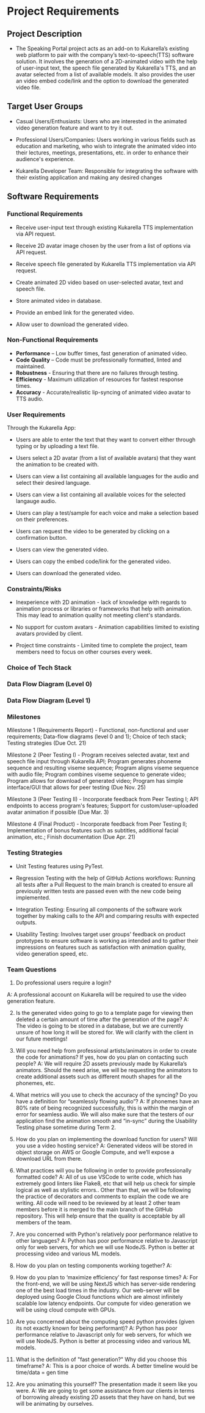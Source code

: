 # **Project Requirements**

## **Project Description**
- The Speaking Portal project acts as an add-on to Kukarella’s existing web platform to pair with the company’s text-to-speech(TTS) software solution. It involves the generation of a 2D-animated video with the help of user-input text, the speech file generated by Kukarella's TTS, and an avatar selected from a list of available models. It also provides the user an video embed code/link and the option to download the generated video file.


## **Target User Groups**

- Casual Users/Enthusiasts: Users who are interested in the animated video generation feature and want to try it out.

- Professional Users/Companies: Users working in various fields such as education and marketing, who wish to integrate the animated video into their lectures, meetings, presentations, etc. in order to enhance their audience's experience.

- Kukarella Developer Team: Responsible for integrating the software with their existing application and making any desired changes

## **Software Requirements**

### **Functional Requirements**

- Receive user-input text through existing Kukarella TTS implementation via API request.

- Receive 2D avatar image chosen by the user from a list of options via API request.

- Receive speech file generated by Kukarella TTS implementation via API request.

- Create animated 2D video based on user-selected avatar, text and speech file.

- Store animated video in database.

- Provide an embed link for the generated video.

- Allow user to download the generated video.

### **Non-Functional Requirements**

- **Performance** – Low buffer times, fast generation of animated video.
- **Code Quality** – Code must be professionally formatted, linted and maintained.
- **Robustness** - Ensuring that there are no failures through testing.
- **Efficiency** - Maximum utilization of resources for fastest response times.
- **Accuracy** - Accurate/realistic lip-syncing of animated video avatar to TTS audio.

### **User Requirements**

Through the Kukarella App:

- Users are able to enter the text that they want to convert either through typing or by uploading a text file.

- Users select a 2D avatar (from a list of available avatars) that they want the animation to be created with.

- Users can view a list containing all available languages for the audio and select their desired language.

- Users can view a list containing all available voices for the selected langauge audio.

- Users can play a test/sample for each voice and make a selection based on their preferences.

- Users can request the video to be generated by clicking on a confirmation button.

- Users can view the generated video.

- Users can copy the embed code/link for the generated video.

- Users can download the generated video.

### **Constraints/Risks**

- Inexperience with 2D animation - lack of knowledge with regards to animation process or libraries or frameworks that help with animation. This may lead to animation quality not meeting client's standards.

- No support for custom avatars - Animation capabilities limited to existing avatars provided by client.

- Project time constraints - Limited time to complete the project, team members need to focus on other courses every week.

### **Choice of Tech Stack**

### **Data Flow Diagram (Level 0)**

### **Data Flow Diagram (Level 1)**

### **Milestones**

Milestone 1 (Requirements Report) - Functional, non-functional and user requirements; Data-flow diagrams (level 0 and 1); Choice of tech stack; Testing strategies (Due Oct. 21)

Milestone 2 (Peer Testing I) - Program receives selected avatar, text and speech file input through Kukarella API; Program generates phoneme sequence and resulting viseme sequence; Program aligns viseme sequence with audio file; Program combines viseme sequence to generate video; Program allows for download of generated video; Program has simple interface/GUI that allows for peer testing (Due Nov. 25)

Milestone 3 (Peer Testing II) - Incorporate feedback from Peer Testing I; API endpoints to access program's features; Support for custom/user-uploaded avatar animation if possible (Due Mar. 3)

Milestone 4 (Final Product) - Incorporate feedback from Peer Testing II; Implementation of bonus features such as subtitles, additional facial animation, etc.; Finish documentation (Due Apr. 21)

### **Testing Strategies**

- Unit Testing features using PyTest.

- Regression Testing with the help of GitHub Actions workflows: Running all tests after a Pull Request to the main branch is created to ensure all previously written tests are passed even with the new code being implemented.

- Integration Testing: Ensuring all components of the software work together by making calls to the API and comparing results with expected outputs.

- Usability Testing: Involves target user groups' feedback on product prototypes to ensure software is working as intended and to gather their impressions on features such as satisfaction with animation quality, video generation speed, etc.
### **Team Questions**

1. Do professional users require a login?  
  
A: A professional account on Kukarella will be required to use the video generation feature.
  
2. Is the generated video going to go to a template page for viewing then deleted a certain amount of time after the generation of the page?
  A: The video is going to be stored in a database, but we are currently unsure of how long it will be stored for. We will clarify with the client in our future    meetings!
  
3. Will you need help from professional artists/animators in order to create the code for animations? If yes, how do you plan on contacting such people?
  A: We will require 2D assets previously made by Kukarella’s animators. Should the need arise, we will be requesting the animators to create additional assets such as   different mouth shapes for all the phonemes, etc.
  
4. What metrics will you use to check the accuracy of the syncing? Do you have a definition for “seamlessly flowing audio”?
  A: If phonemes have an 80% rate of being recognized successfully, this is within the margin of error for seamless audio. We will also make sure that the testers of     our application find the animation smooth and “in-sync” during the Usability Testing phase sometime during Term 2.
  
5. How do you plan on implementing the download function for users? Will you use a video hosting service?
  A: Generated videos will be stored in object storage on AWS or Google Compute, and we’ll expose a download URL from there. 

6. What practices will you be following in order to provide professionally formatted code?
  A: All of us use VSCode to write code, which has extremely good linters like Flake8, etc that will help us check for simple logical as well as stylistic errors..       Other than that, we will be following the practice of decorators and comments to explain the code we are writing. All code will need to be reviewed by at least 2       other team members before it is merged to the main branch of the GitHub repository. This will help ensure that the quality is acceptable by all members of the team.

7. Are you concerned with Python's relatively poor performance relative to other languages?
  A: Python has poor performance relative to Javascript only for web servers, for which we will use NodeJS. Python is better at processing video and various ML models.

8. How do you plan on testing components working together?
  A:
  
9. How do you plan to ‘maximize efficiency’ for fast response times?
  A: For the front-end, we will be using NextJS which has server-side rendering one of the best load times in the industry. Our web-server will be deployed using         Google Cloud functions which are almost infinitely scalable low latency endpoints. Our compute for video generation we will be using cloud compute with GPUs.

10. Are you concerned about the computing speed python provides (given its not exactly known for being performant)?
  A: Python has poor performance relative to Javascript only for web servers, for which we will use NodeJS. Python is better at processing video and various ML models.

11. What is the definition of "fast generation?" Why did you choose this timeframe?
  A: This is a poor choice of words. A better timeline would be time/data = gen time

12. Are you animating this yourself? The presentation made it seem like you were.
  A: We are going to get some assistance from our clients in terms of borrowing already existing 2D assets that they have on hand, but we will be animating by            ourselves.

